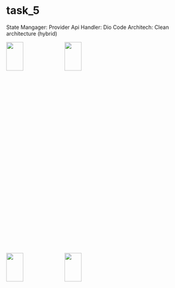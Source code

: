 # task_5
 
State Mangager: Provider
Api Handler: Dio
Code Architech: Clean architecture (hybrid)

<img width=30% height=14% src="https://github.com/user-attachments/assets/a2b277d9-7b67-46b3-9fcc-cf5ad9de0af4">  <img width=30% height=14% src="https://github.com/user-attachments/assets/71163239-c4ea-460f-9245-8319185e767a">

<img width=30% height=14% src="https://github.com/user-attachments/assets/f407d924-92e7-4884-9c8b-97d29ef84407">  <img width=30% height=14% src="https://github.com/user-attachments/assets/eada3c23-8ee4-43de-a985-4bf484b38488">
